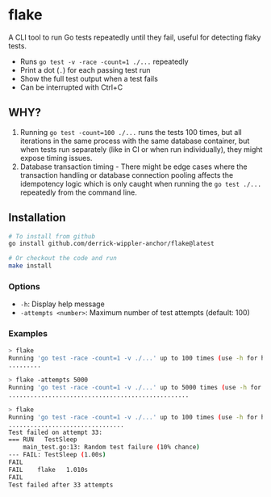 # flake

A CLI tool to run Go tests repeatedly until they fail, useful for detecting flaky tests.

- Runs `go test -v -race -count=1 ./...` repeatedly
- Print a dot (`.`) for each passing test run
- Show the full test output when a test fails
- Can be interrupted with Ctrl+C

## WHY?

1. Running `go test -count=100 ./...` runs the tests 100 times, but all
   iterations in the same process with the same database container, but when
   tests run separately (like in CI or when run individually), they might expose
   timing issues.
2. Database transaction timing - There might be edge cases where the transaction
   handling or database connection pooling affects the idempotency logic which
   is only caught when running the `go test ./...` repeatedly from the command
   line.

## Installation

```bash
# To install from github
go install github.com/derrick-wippler-anchor/flake@latest

# Or checkout the code and run
make install
```

### Options
- `-h`: Display help message
- `-attempts <number>`: Maximum number of test attempts (default: 100)

### Examples

```bash
> flake
Running 'go test -race -count=1 -v ./...' up to 100 times (use -h for help)
.........

> flake -attempts 5000
Running 'go test -race -count=1 -v ./...' up to 5000 times (use -h for help)
..................................................

> flake
Running 'go test -race -count=1 -v ./...' up to 100 times (use -h for help)
................................
Test failed on attempt 33:
=== RUN   TestSleep
    main_test.go:13: Random test failure (10% chance)
--- FAIL: TestSleep (1.00s)
FAIL
FAIL    flake   1.010s
FAIL
Test failed after 33 attempts
```
